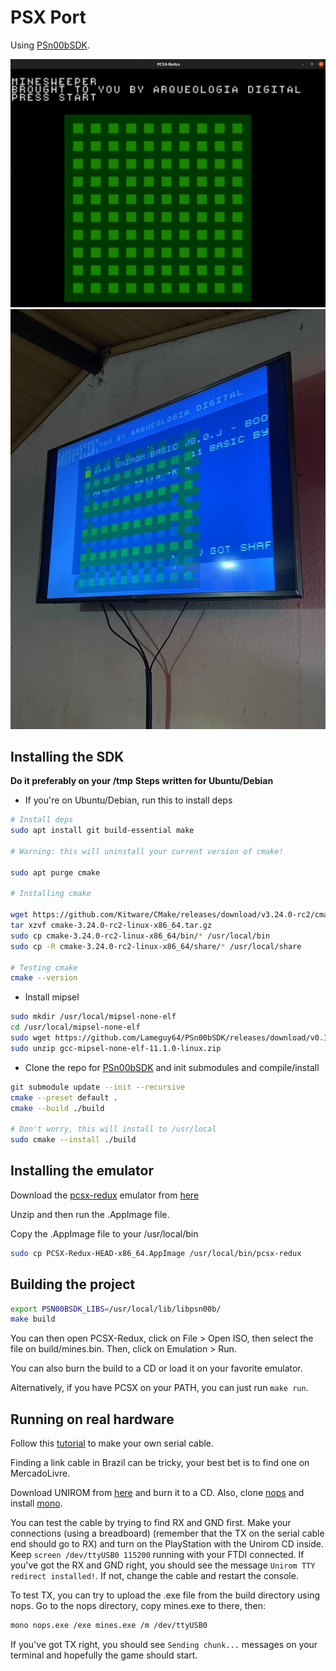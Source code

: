 # PSX Port

Using [PSn00bSDK](https://github.com/Lameguy64/PSn00bSDK).

![Emulator screenshot](screenshot.jpg)
![Running on real hardware](running_on_real_hardware.jpg)

## Installing the SDK

**Do it preferably on your /tmp**
**Steps written for Ubuntu/Debian**

- If you're on Ubuntu/Debian, run this to install deps

```sh
# Install deps
sudo apt install git build-essential make

# Warning: this will uninstall your current version of cmake! 

sudo apt purge cmake

# Installing cmake

wget https://github.com/Kitware/CMake/releases/download/v3.24.0-rc2/cmake-3.24.0-rc2-linux-x86_64.tar.gz
tar xzvf cmake-3.24.0-rc2-linux-x86_64.tar.gz
sudo cp cmake-3.24.0-rc2-linux-x86_64/bin/* /usr/local/bin
sudo cp -R cmake-3.24.0-rc2-linux-x86_64/share/* /usr/local/share

# Testing cmake
cmake --version
```

- Install mipsel

```sh
sudo mkdir /usr/local/mipsel-none-elf
cd /usr/local/mipsel-none-elf
sudo wget https://github.com/Lameguy64/PSn00bSDK/releases/download/v0.19/gcc-mipsel-none-elf-11.1.0-linux.zip
sudo unzip gcc-mipsel-none-elf-11.1.0-linux.zip
```

- Clone the repo for [PSn00bSDK](https://github.com/Lameguy64/PSn00bSDK) and init submodules and compile/install

```sh
git submodule update --init --recursive
cmake --preset default .
cmake --build ./build

# Don't worry, this will install to /usr/local
sudo cmake --install ./build
```

## Installing the emulator

Download the [pcsx-redux](https://github.com/grumpycoders/pcsx-redux) emulator from [here](https://install.appcenter.ms/orgs/grumpycoders/apps/pcsx-redux-linux64/distribution_groups/public)

Unzip and then run the .AppImage file.

Copy the .AppImage file to your /usr/local/bin

```sh
sudo cp PCSX-Redux-HEAD-x86_64.AppImage /usr/local/bin/pcsx-redux
```

## Building the project

```sh
export PSN00BSDK_LIBS=/usr/local/lib/libpsn00b/
make build
```

You can then open PCSX-Redux, click on File > Open ISO, then select the file on build/mines.bin. Then, click on Emulation > Run.

You can also burn the build to a CD or load it on your favorite emulator.

Alternatively, if you have PCSX on your PATH, you can just run `make run`.

## Running on real hardware

Follow this [tutorial](https://www.schnappy.xyz/?building_a_serial_psx_cable) to make your own serial cable. 

Finding a link cable in Brazil can be tricky, your best bet is to find one on MercadoLivre. 

Download UNIROM from [here](https://github.com/JonathanDotCel/unirom8_bootdisc_and_firmware_for_ps1/releases) and burn it to a CD. Also, clone [nops](https://github.com/JonathanDotCel/NOTPSXSerial) and install [mono](https://www.monodevelop.com/download/). 

You can test the cable by trying to find RX and GND first. Make your connections (using a breadboard) (remember that the TX on the serial cable end should go to RX) and turn on the PlayStation with the Unirom CD inside. Keep `screen /dev/ttyUSB0 115200` running with your FTDI connected. If you've got the RX and GND right, you should see the message `Unirom TTY redirect installed!`. If not, change the cable and restart the console. 

To test TX, you can try to upload the .exe file from the build directory using nops. Go to the nops directory, copy mines.exe to there, then:

```sh
mono nops.exe /exe mines.exe /m /dev/ttyUSB0
```

If you've got TX right, you should see `Sending chunk...` messages on your terminal and hopefully the game should start.

